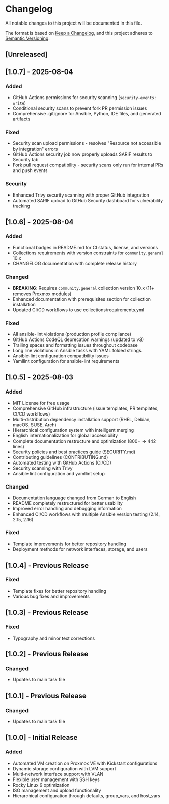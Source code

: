 # Changelog

All notable changes to this project will be documented in this file.

The format is based on [Keep a Changelog](https://keepachangelog.com/en/1.0.0/),
and this project adheres to [Semantic Versioning](https://semver.org/spec/v2.0.0.html).

## [Unreleased]

## [1.0.7] - 2025-08-04

### Added
- GitHub Actions permissions for security scanning (`security-events: write`)
- Conditional security scans to prevent fork PR permission issues
- Comprehensive .gitignore for Ansible, Python, IDE files, and generated artifacts

### Fixed
- Security scan upload permissions - resolves "Resource not accessible by integration" errors
- GitHub Actions security job now properly uploads SARIF results to Security tab
- Fork pull request compatibility - security scans only run for internal PRs and push events

### Security
- Enhanced Trivy security scanning with proper GitHub integration
- Automated SARIF upload to GitHub Security dashboard for vulnerability tracking

## [1.0.6] - 2025-08-04

### Added
- Functional badges in README.md for CI status, license, and versions
- Collections requirements with version constraints for `community.general` 10.x
- CHANGELOG documentation with complete release history

### Changed
- **BREAKING**: Requires `community.general` collection version 10.x (11+ removes Proxmox modules)
- Enhanced documentation with prerequisites section for collection installation
- Updated CI/CD workflows to use collections/requirements.yml

### Fixed
- All ansible-lint violations (production profile compliance)
- GitHub Actions CodeQL deprecation warnings (updated to v3)
- Trailing spaces and formatting issues throughout codebase
- Long line violations in Ansible tasks with YAML folded strings
- Ansible-lint configuration compatibility issues
- Yamllint configuration for ansible-lint requirements

## [1.0.5] - 2025-08-03

### Added
- MIT License for free usage
- Comprehensive GitHub infrastructure (issue templates, PR templates, CI/CD workflows)
- Multi-distribution dependency installation support (RHEL, Debian, macOS, SUSE, Arch)
- Hierarchical configuration system with intelligent merging
- English internationalization for global accessibility
- Complete documentation restructure and optimization (800+ → 442 lines)
- Security policies and best practices guide (SECURITY.md)
- Contributing guidelines (CONTRIBUTING.md)
- Automated testing with GitHub Actions (CI/CD)
- Security scanning with Trivy
- Ansible lint configuration and yamllint setup

### Changed
- Documentation language changed from German to English
- README completely restructured for better usability
- Improved error handling and debugging information
- Enhanced CI/CD workflows with multiple Ansible version testing (2.14, 2.15, 2.16)

### Fixed
- Template improvements for better repository handling
- Deployment methods for network interfaces, storage, and users

## [1.0.4] - Previous Release

### Fixed
- Template fixes for better repository handling
- Various bug fixes and improvements

## [1.0.3] - Previous Release

### Fixed
- Typography and minor text corrections

## [1.0.2] - Previous Release

### Changed
- Updates to main task file

## [1.0.1] - Previous Release

### Changed  
- Updates to main task file

## [1.0.0] - Initial Release

### Added
- Automated VM creation on Proxmox VE with Kickstart configurations
- Dynamic storage configuration with LVM support
- Multi-network interface support with VLAN
- Flexible user management with SSH keys
- Rocky Linux 9 optimization
- ISO management and upload functionality
- Hierarchical configuration through defaults, group_vars, and host_vars
